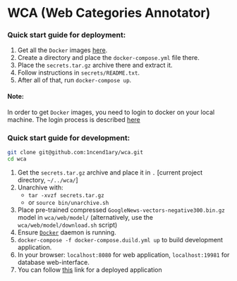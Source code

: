 # WCA (Web Categories Annotator)

### Quick start guide for deployment:
1. Get all the `Docker` images [here](https://github.com/1ncend1ary/wca/packages).
2. Create a directory and place the `docker-compose.yml` file there.
3. Place the `secrets.tar.gz` archive there and extract it.
4. Follow instructions in `secrets/README.txt`.
5. After all of that, run `docker-compose up`.

#### Note:
In order to get `Docker` images, you need to login to docker on your local machine. The login process is described [here](https://help.github.com/en/packages/using-github-packages-with-your-projects-ecosystem/configuring-docker-for-use-with-github-packages#authenticating-to-github-packages) 

### Quick start guide for development:

```sh
git clone git@github.com:1ncend1ary/wca.git
cd wca
```
1. Get the `secrets.tar.gz` archive and place it in `.` [current project directory, `~/../wca/`]
2. Unarchive with:
     - `tar -xvzf secrets.tar.gz`
     - or `source bin/unarchive.sh`
3. Place pre-trained compressed `GoogleNews-vectors-negative300.bin.gz` model in `wca/web/model/`
(alternatively, use the `wca/web/model/download.sh` script)
4. Ensure [`Docker`](https://gist.github.com/1ncend1ary/1cb77bebb575ef6bfdc7c3bfb1454800) daemon is running.
5. `docker-compose -f docker-compose.duild.yml up` to build development application.
6. In your browser: `localhost:8080` for web application, `localhost:19981` for database web-interface.
7. You can follow [this](http://ec2-54-80-63-254.compute-1.amazonaws.com:8080/) link for a deployed application

